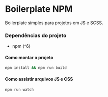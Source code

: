 # Boilerplate NPM

Boilerplate simples para projetos em JS e SCSS.

### Dependências do projeto

- npm (^6)

#### Como montar o projeto

``` bash
npm install && npm run build
```

#### Como assistir arquivos JS e CSS

``` bash
npm run watch
```